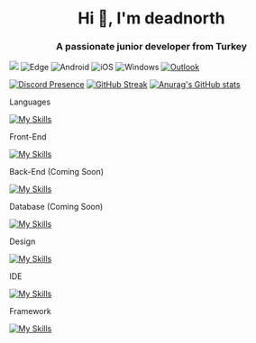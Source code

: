 <h1 align="center">Hi 👋, I'm deadnorth</h1>
<h3 align="center">A passionate junior developer from Turkey</h3>

![](https://komarev.com/ghpvc/?username=deadnorth&color=390666&style=for-the-badge) ![Edge](https://img.shields.io/badge/Edge-0078D7?style=for-the-badge&logo=Microsoft-edge&logoColor=390666) ![Android](https://img.shields.io/badge/Android-3DDC84?style=for-the-badge&logo=android&logoColor=390666) ![iOS](https://img.shields.io/badge/iOS-000000?style=for-the-badge&logo=ios&logoColor=390666) ![Windows](https://img.shields.io/badge/Windows-0078D6?style=for-the-badge&logo=windows&logoColor=390666) [![Outlook](https://img.shields.io/badge/Microsoft_Outlook-0078D4?style=for-the-badge&logo=microsoft-outlook&logoColor=390666)](mailto:mali.20072009@outlook.com?subject=[GitHub]%20Source%20Han%20Sans)

[![Discord Presence](https://lanyard.cnrad.dev/api/971120135656058901?theme=dark&bg=390666)](https://discord.com/users/971120135656058901) [![GitHub Streak](https://streak-stats.demolab.com/?user=deadnorth&background=390666&border=390666&border_radius=15&card_width=590)](https://git.io/streak-stats) [![Anurag's GitHub stats](https://github-readme-stats.vercel.app/api?username=deadnorth&show_icons=true&bg_color=390666&hide_border=true&border_radius=40)](https://github.com/anuraghazra/github-readme-stats)


Languages

[![My Skills](https://skillicons.dev/icons?i=py,c)](https://skillicons.dev)

Front-End

[![My Skills](https://skillicons.dev/icons?i=html,css)](https://skillicons.dev)

Back-End (Coming Soon)

[![My Skills](https://skillicons.dev/icons?i=js,nodejs,ts&theme=dark)](https://skillicons.dev)

Database (Coming Soon)

[![My Skills](https://skillicons.dev/icons?i=mongodb&theme=dark)](https://skillicons.dev)

Design

[![My Skills](https://skillicons.dev/icons?i=ps,ae,ai,pr,blender,figma&theme=dark)](https://skillicons.dev)

IDE

[![My Skills](https://skillicons.dev/icons?i=visualstudio,vscode&theme=dark)](https://skillicons.dev)

Framework

[![My Skills](https://skillicons.dev/icons?i=unity,unreal&theme=dark)](https://skillicons.dev)










